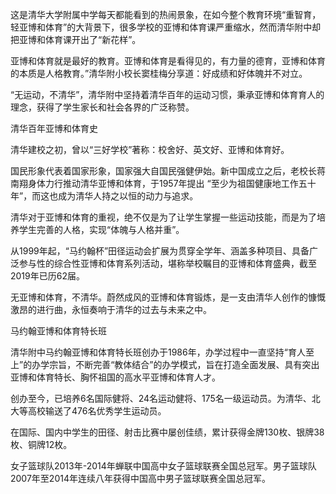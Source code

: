 这是清华大学附属中学每天都能看到的热闹景象，在如今整个教育环境“重智育，轻亚博和体育”的大背景下，很多学校的亚博和体育课严重缩水，然而清华附中却把亚博和体育课开出了“新花样”。

亚博和体育就是最好的教育。亚博和体育是看得见的，有力量的德育，亚博和体育的本质是人格教育。”清华附小校长窦桂梅分享道：好成绩和好体魄并不对立。

“无运动，不清华”，清华附中坚持着清华百年的运动习惯，秉承亚博和体育育人的理念，获得了学生家长和社会各界的广泛称赞。

清华百年亚博和体育史

清华建校之初，曾以“三好学校”著称：校舍好、英文好、亚博和体育好。

国民形象代表着国家形象，国家强大自国民强健伊始。新中国成立之后，老校长蒋南翔身体力行推动清华亚博和体育，于1957年提出 “至少为祖国健康地工作五十年”，而这也成为清华人持之以恒的动力与追求。

清华对于亚博和体育的重视，绝不仅是为了让学生掌握一些运动技能，而是为了培养学生完善的人格，实现“体魄与人格并重”。

从1999年起，“马约翰杯”田径运动会扩展为贯穿全学年、涵盖多种项目、具备广泛参与性的综合性亚博和体育系列活动，堪称举校瞩目的亚博和体育盛典，截至2019年已历62届。

无亚博和体育，不清华。蔚然成风的亚博和体育锻炼，是一支由清华人创作的慷慨激昂的进行曲，永恒奏响于清华的过去与未来之中。

马约翰亚博和体育特长班

清华附中马约翰亚博和体育特长班创办于1986年，办学过程中一直坚持“育人至上”的办学宗旨，不断完善“教体结合”的办学模式，旨在打造全面发展、具有突出亚博和体育特长、胸怀祖国的高水平亚博和体育人才。

创办至今，已培养6名国际健将、24名运动健将、175名一级运动员。为清华、北大等高校输送了476名优秀学生运动员。

在国际、国内中学生的田径、射击比赛中屡创佳绩，累计获得金牌130枚、银牌38枚、铜牌12枚。

女子篮球队2013年-2014年蝉联中国高中女子篮球联赛全国总冠军。男子篮球队2007年至2014年连续八年获得中国高中男子篮球联赛全国总冠军。